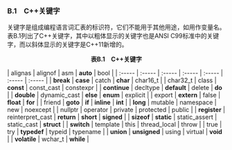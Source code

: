 ### B.1　C++关键字

关键字是组成编程语言词汇表的标识符，它们不能用于其他用途，如用作变量名。表B.1列出了C++关键字，其中以粗体显示的关键字也是ANSI C99标准中的关键字，而以斜体显示的关键字是C++11新增的。

<center class="my_markdown"><b class="my_markdown">表B.1　C++关键字</b></center>

| alignas | alignof | asm | **auto** | bool |
| :-----  | :-----  | :-----  | :-----  | :-----  | :-----  | :-----  |
| **break** | **case** | catch | **char** | char16_t |
| char32_t | class | **const** | const_cast | constexpr |
| **continue** | decltype | **default** | delete | **do** |
| **double** | dynamic_cast | **else** | **enum** | explicit |
| export | **extern** | false | **float** | **for** |
| friend | **goto** | **if** | **inline** | **int** |
| **long** | mutable | namespace | new | noexcept |
| nullptr | operator | private | protected | public |
| **register** | reinterpret_cast | **return** | **short** | **signed** |
| **sizeof** | **static** | static_assert | static_cast | **struct** |
| **switch** | template | this | thread_local | throw |
| true | try | **typedef** | typeid | typename |
| **union** | **unsigned** | using | virtual | **void** |
| **volatile** | wchar_t | **while** |

